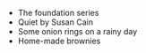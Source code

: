 * The foundation series
* Quiet by Susan Cain
* Some onion rings on a rainy day
* Home-made brownies

